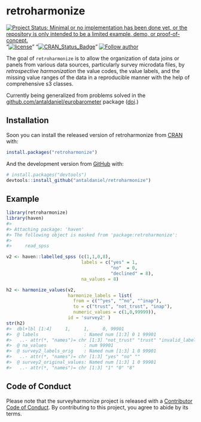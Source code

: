 
<!-- README.md is generated from README.Rmd. Please edit that file -->

# retroharmonize

<!-- badges: start -->

[![Project Status: Minimal or no implementation has been done yet, or
the repository is only intended to be a limited example, demo, or
proof-of-concept.](https://www.repostatus.org/badges/latest/concept.svg)](https://www.repostatus.org/#concept)
“[![license](https://img.shields.io/badge/license-GPL--3-blue.svg)](https://www.gnu.org/licenses/gpl-3.0.en.html)”
“[![CRAN\_Status\_Badge](https://www.r-pkg.org/badges/version/eurobarometer)](https://cran.r-project.org/package=eurobarometer)”
[![Follow
author](https://img.shields.io/twitter/follow/antaldaniel.svg?style=social)](https://twitter.com/intent/follow?screen_name=antaldaniel)

<!-- badges: end -->

The goal of `retroharmonize` is to allow the organization of data joins
or panels from various data sources, particularly survey microdata
files, by *retrospective harmonization* the value codes, the value
labels, and the missing value ranges of the data in a reproducible
manner with the help of comprehensive s3 classes.

Currently being generalized from problems solved in the
[github.com/antaldaniel/eurobarometer](\(https://github.com/antaldaniel/eurobarometer\))
package ([doi](https://doi.org/10.5281/zenodo.3825700).)

## Installation

Soon you can install the released version of retroharmonize from
[CRAN](https://CRAN.R-project.org) with:

``` r
install.packages("retroharmonize")
```

And the development version from [GitHub](https://github.com/) with:

``` r
# install.packages("devtools")
devtools::install_github("antaldaniel/retroharmonize")
```

## Example

``` r
library(retroharmonize)
library(haven)
#> 
#> Attaching package: 'haven'
#> The following object is masked from 'package:retroharmonize':
#> 
#>     read_spss

v2 <- haven::labelled_spss (c(1,1,0,8), 
                            labels = c("yes" = 1,
                                       "no"  = 0,
                                       "declined" = 8),
                            na_values = 8)

h2 <- harmonize_values(v2, 
                       harmonize_labels = list(
                         from = c("^yes", "^no", "^inap"), 
                         to = c("trust", "not_trust", "inap"), 
                         numeric_values = c(1,0,99999)), 
                       id = 'survey2' )
str(h2)
#>  dbl+lbl [1:4]     1,     1,     0, 99901
#>  @ labels                 : Named num [1:3] 0 1 99901
#>   ..- attr(*, "names")= chr [1:3] "not_trust" "trust" "invalid_label"
#>  @ na_values              : num 99901
#>  @ survey2_labels_orig    : Named num [1:3] 1 0 99901
#>   ..- attr(*, "names")= chr [1:3] "yes" "no" ""
#>  @ survey2_original_values: Named num [1:3] 1 0 99901
#>   ..- attr(*, "names")= chr [1:3] "1" "0" "8"
```

## Code of Conduct

Please note that the surveyharmonize project is released with a
[Contributor Code of
Conduct](https://contributor-covenant.org/version/2/0/CODE_OF_CONDUCT.html).
By contributing to this project, you agree to abide by its terms.
